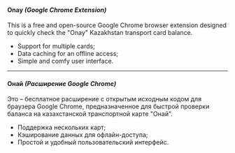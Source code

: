 #### Onay *(Google Chrome Extension)*

This is a free and open-source Google Chrome browser extension designed to quickly check the "Onay" Kazakhstan transport card balance.

- Support for multiple cards;
- Data caching for an offline access;
- Simple and comfy user interface.

---

#### Онай *(Расширение Google Chrome)*

Это – бесплатное расширение с открытым исходным кодом для браузера Google Chrome, предназначенное для быстрой проверки баланса на казахстанской транспортной карте "Онай".

- Поддержка нескольких карт;
- Кэширование данных для офлайн-доступа;
- Простой и удобный пользовательский интерфейс.
